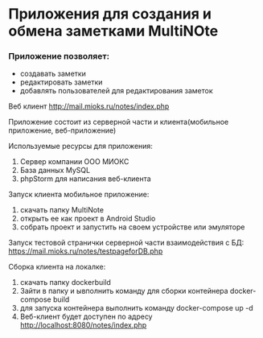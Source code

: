 # Приложения для создания и обмена заметками MultiNOte
### Приложение позволяет:
+ создавать заметки
+ редактировать заметки
+ добавлять пользователей для редактирования заметок

Веб клиент <http://mail.mioks.ru/notes/index.php>

Приложение состоит из серверной части и клиента(мобильное приложение, веб-приложение)

Используемые ресурсы для приложения:
1) Сервер компании ООО МИОКС
2) База данных MySQL
3) phpStorm для написания веб-клиента

Запуск клиента мобильное приложение:
1) скачать папку MultiNote
2) открыть ее как проект в Android Studio
3) собрать проект и запустить на своем устройстве или эмуляторе

Запуск тестовой странички серверной части взаимодействия с БД:
<https://mail.mioks.ru/notes/testpageforDB.php>

Сборка клиента на локалке:
1) скачать папку dockerbuild
2) Зайти в папку и ывполнить команду для сборки контейнера docker-compose build
3) для запуска контейнера выполнить команду docker-compose up -d
4) Веб-клиент будет доступен по адресу <http://localhost:8080/notes/index.php>
